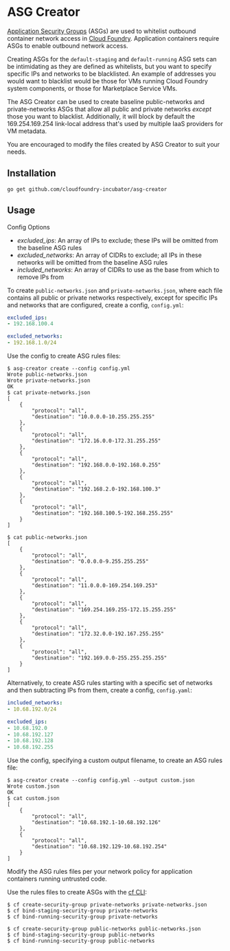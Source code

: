 # ASG Creator

[Application Security
Groups](http://docs.cloudfoundry.org/adminguide/app-sec-groups.html) (ASGs) are
used to whitelist outbound container network access in [Cloud
Foundry](http://cloudfoundry.org). Application containers require ASGs to
enable outbound network access.

Creating ASGs for the `default-staging` and `default-running` ASG sets can be
intimidating as they are defined as whitelists, but you want to specify
specific IPs and networks to be blacklisted. An example of addresses you would
want to blacklist would be those for VMs running Cloud Foundry system
components, or those for Marketplace Service VMs.

The ASG Creator can be used to create baseline public-networks and
private-networks ASGs that allow all public and private networks *except* those
you want to blacklist. Additionally, it will block by default the
169.254.169.254 link-local address that's used by multiple IaaS providers for
VM metadata.

You are encouraged to modify the files created by ASG Creator to suit your
needs.

## Installation

```
go get github.com/cloudfoundry-incubator/asg-creator
```

## Usage

Config Options

* *excluded_ips*: An array of IPs to exclude; these IPs will be omitted from the baseline ASG rules
* *excluded_networks*: An array of CIDRs to exclude; all IPs in these networks will be omitted from the baseline ASG rules
* *included_networks*: An array of CIDRs to use as the base from which to remove IPs from

To create `public-networks.json` and `private-networks.json`, where each file contains all public or private networks respectively, except for specific IPs and networks that are configured, create a config, `config.yml`:

```yaml
excluded_ips:
- 192.168.100.4

excluded_networks:
- 192.168.1.0/24
```

Use the config to create ASG rules files:

```
$ asg-creator create --config config.yml
Wrote public-networks.json
Wrote private-networks.json
OK
$ cat private-networks.json
[
	{
		"protocol": "all",
		"destination": "10.0.0.0-10.255.255.255"
	},
	{
		"protocol": "all",
		"destination": "172.16.0.0-172.31.255.255"
	},
	{
		"protocol": "all",
		"destination": "192.168.0.0-192.168.0.255"
	},
	{
		"protocol": "all",
		"destination": "192.168.2.0-192.168.100.3"
	},
	{
		"protocol": "all",
		"destination": "192.168.100.5-192.168.255.255"
	}
]

$ cat public-networks.json
[
	{
		"protocol": "all",
		"destination": "0.0.0.0-9.255.255.255"
	},
	{
		"protocol": "all",
		"destination": "11.0.0.0-169.254.169.253"
	},
	{
		"protocol": "all",
		"destination": "169.254.169.255-172.15.255.255"
	},
	{
		"protocol": "all",
		"destination": "172.32.0.0-192.167.255.255"
	},
	{
		"protocol": "all",
		"destination": "192.169.0.0-255.255.255.255"
	}
]
```

Alternatively, to create ASG rules starting with a specific set of networks and then subtracting IPs from them, create a config, `config.yaml`:

```yaml
included_networks:
- 10.68.192.0/24

excluded_ips:
- 10.68.192.0
- 10.68.192.127
- 10.68.192.128
- 10.68.192.255
```

Use the config, specifying a custom output filename, to create an ASG rules file:

```
$ asg-creator create --config config.yml --output custom.json
Wrote custom.json
OK
$ cat custom.json
[
    {
        "protocol": "all",
        "destination": "10.68.192.1-10.68.192.126"
    },
    {
        "protocol": "all",
        "destination": "10.68.192.129-10.68.192.254"
    }
]
```

Modify the ASG rules files per your network policy for application containers
running untrusted code.

Use the rules files to create ASGs with the [cf
CLI](https://github.com/cloudfoundry/cli/releases/latest):

```
$ cf create-security-group private-networks private-networks.json
$ cf bind-staging-security-group private-networks
$ cf bind-running-security-group private-networks

$ cf create-security-group public-networks public-networks.json
$ cf bind-staging-security-group public-networks
$ cf bind-running-security-group public-networks
```
